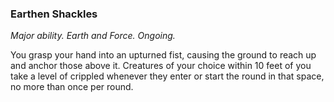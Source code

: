 ### Earthen Shackles

_Major ability. Earth and Force. Ongoing._

You grasp your hand into an upturned fist, causing the ground to reach up and anchor those above it. Creatures of your choice within 10 feet of you take a level of crippled whenever they enter or start the round in that space, no more than once per round.
